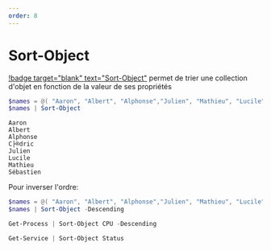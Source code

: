 ```yaml
---
order: 8
--- 
```


# Sort-Object

[!badge target="blank" text="Sort-Object"](https://learn.microsoft.com/fr-fr/powershell/module/microsoft.powershell.utility/sort-object?view=powershell-7.3) permet de trier une collection d'objet en fonction de la valeur de ses propriétés

```powershell
$names = @( "Aaron", "Albert", "Alphonse","Julien", "Mathieu", "Lucile", "Cédric", "Sébastien")
$names | Sort-Object
```

```text Output ❱ 
Aaron
Albert
Alphonse
C├®dric
Julien
Lucile
Mathieu
Sébastien
```

Pour inverser l'ordre:

```powershell
$names = @( "Aaron", "Albert", "Alphonse","Julien", "Mathieu", "Lucile", "Cédric", "Sébastien")
$names | Sort-Object -Descending
```


```powershell
Get-Process | Sort-Object CPU -Descending
```

```powershell
Get-Service | Sort-Object Status
```
